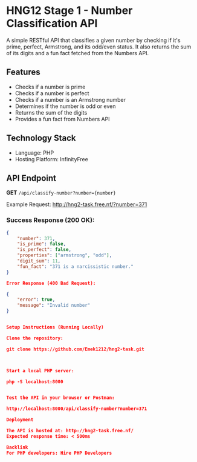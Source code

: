 # HNG12 Stage 1 - Number Classification API



A simple RESTful API that classifies a given number by checking if it's prime, perfect, Armstrong, and its odd/even status. It also returns the sum of its digits and a fun fact fetched from the Numbers API.

## Features
- Checks if a number is prime
- Checks if a number is perfect
- Checks if a number is an Armstrong number
- Determines if the number is odd or even
- Returns the sum of the digits
- Provides a fun fact from Numbers API

## Technology Stack
- Language: PHP
- Hosting Platform: InfinityFree

## API Endpoint

**GET** `/api/classify-number?number={number}`

Example Request:
http://hng2-task.free.nf/?number=371


### Success Response (200 OK):
```json
{
    "number": 371,
    "is_prime": false,
    "is_perfect": false,
    "properties": ["armstrong", "odd"],
    "digit_sum": 11,
    "fun_fact": "371 is a narcissistic number."
}

Error Response (400 Bad Request):

{
    "error": true,
    "message": "Invalid number"
}


Setup Instructions (Running Locally)

Clone the repository:

git clone https://github.com/Emek1212/hng2-task.git



Start a local PHP server:

php -S localhost:8000


Test the API in your browser or Postman:

http://localhost:8000/api/classify-number?number=371

Deployment

The API is hosted at: http://hng2-task.free.nf/
Expected response time: < 500ms

Backlink
For PHP developers: Hire PHP Developers


